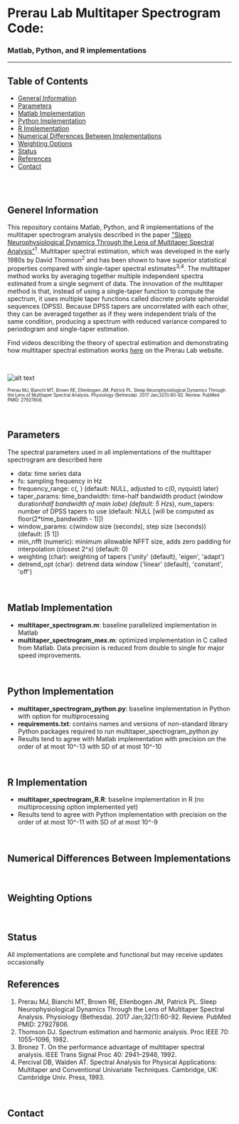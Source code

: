 # Prerau Lab Multitaper Spectrogram Code:
### Matlab, Python, and R implementations
---

## Table of Contents
* [General Information](#gerenal-information)
* [Parameters](#parameters)
* [Matlab Implementation](#matlab-implementation)
* [Python Implementation](#python-implementation)
* [R Implementation](#r-implementation)
* [Numerical Differences Between Implementations](#numerical-differences-between-implementations)
* [Weighting Options](#weighting-options)
* [Status](#status)
* [References](#references)
* [Contact](#contact)

<br/>
<br/>


## Generel Information 
This repository contains Matlab, Python, and R implementations of the multitaper spectrogram analysis described in the paper ["Sleep Neurophysiological Dynamics Through the Lens of Multitaper Spectral Analysis"](https://prerau.bwh.harvard.edu/publications/Physiology_Bethesda_2017_Prerau.pdf)<sup>1</sup>. Multitaper spectral estimation, which was developed in the early 1980s by David Thomson<sup>2</sup> and has been shown to have superior statistical properties compared with single-taper spectral estimates<sup>3,4</sup>. The multitaper method works by averaging together multiple independent spectra estimated from a single segment of data. The innovation of the multitaper method is that, instead of using a single-taper function to compute the spectrum, it uses multiple taper functions called discrete prolate spheroidal sequences (DPSS). Because DPSS tapers are uncorrelated with each other, they can be averaged together as if they were independent trials of the same condition, producing a spectrum with reduced variance compared to periodogram and single-taper estimation. 

Find videos describing the theory of spectral estimation and demonstrating how multitaper spectral estimation works [here](https://prerau.bwh.harvard.edu/multitaper/) on the Prerau Lab website. 

<br/>

![alt text](https://prerau.bwh.harvard.edu/images/multitaper_diagram.png)

<sup><sub>Prerau MJ, Bianchi MT, Brown RE, Ellenbogen JM, Patrick PL. Sleep Neurophysiological Dynamics Through the Lens of Multitaper Spectral Analysis. Physiology (Bethesda). 2017 Jan;32(1):60-92. Review. PubMed PMID: 27927806. </sup></sub>

<br/>

## Parameters
The spectral parameters used in all implementations of the multitaper spectrogram are described here
* data: time series data
* fs: sampling frequency in Hz 
* frequency_range: c(<min frequency>, <max frequency>) (default: NULL, adjusted to c(0, nyquist) later)
* taper_params: time_bandwidth: time-half bandwidth product (window duration*half bandwidth of main lobe) (default: 5 Hz*s), num_tapers: number of DPSS tapers to use (default: NULL [will be computed as floor(2*time_bandwidth - 1)])
* window_params: c(window size (seconds), step size (seconds)) (default: [5 1])
* min_nfft (numeric): minimum allowable NFFT size, adds zero padding for interpolation (closest 2^x) (default: 0)
* weighting (char): weighting of tapers ('unity' (default), 'eigen', 'adapt')
* detrend_opt (char): detrend data window ('linear' (default), 'constant', 'off') 

<br/>

## Matlab Implementation
- **multitaper_spectrogram.m**: baseline parallelized implementation in Matlab 
- **multitaper_spectrogram_mex.m**: optimized implementation in C called from Matlab. Data precision is reduced from double to single for major speed improvements.
<br/>

## Python Implementation
- **multitaper_spectrogram_python.py**: baseline implementation in Python with option for multiprocessing
- **requirements.txt**: contains names and versions of non-standard library Python packages required to run multitaper_spectrogram_python.py
- Results tend to agree with Matlab implementation with precision on the order of at most 10^-13 with SD of at most 10^-10
<br/>

## R Implementation
- **multitaper_spectrogram_R.R**: baseline implementation in R (no multiprocessing option implemented yet)
- Results tend to agree with Python implementation with precision on the order of at most 10^-11 with SD of at most 10^-9
<br/>

## Numerical Differences Between Implementations

<br/>

## Weighting Options

<br/>

## Status 
All implementations are complete and functional but may receive updates occasionally
<br/>

## References
1. Prerau MJ, Bianchi MT, Brown RE, Ellenbogen JM, Patrick PL. Sleep Neurophysiological Dynamics Through the Lens of Multitaper Spectral Analysis. Physiology (Bethesda). 2017 Jan;32(1):60-92. Review. PubMed PMID: 27927806.
2. Thomson DJ. Spectrum estimation and harmonic analysis. Proc IEEE 70: 1055–1096, 1982.
3. Bronez T. On the performance advantage of multitaper spectral analysis. IEEE Trans Signal Proc 40: 2941–2946, 1992.
4. Percival DB, Walden AT. Spectral Analysis for Physical Applications: Multitaper and Conventional Univariate Techniques. Cambridge, UK: Cambridge Univ. Press, 1993.
<br/>

## Contact

